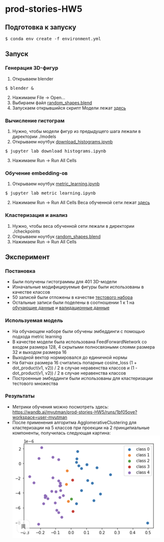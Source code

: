 # prod-stories-HW5
## Подготовка к запуску
<pre>$ conda env create -f environment.yml</pre>
## Запуск
### Генерация 3D-фигур
1. Открываем blender
<pre>$ blender &</pre>
2. Нажимаем File -> Open...
3. Выбираем файл <a href="https://github.com/myutman/prod-stories-HW5/blob/master/random_shapes.blend">random_shapes.blend</a>
4. Запускаем открывшийся скрипт
Модели лежат <a href="https://drive.google.com/drive/folders/1heHTSELIvi8OT_Jv-PWU3WYf5cLu2rHv?usp=sharing">здесь</a>
### Вычисление гистограм
1. Нужно, чтобы модели фигур из предыдущего шага лежали в директории ./models
2. Открываем ноутбук <a href="https://github.com/myutman/prod-stories-HW5/blob/master/download_histograms.ipynb">download_histograms.ipynb</a>
<pre>$ jupyter lab download_histograms.ipynb</pre>
3. Нажимаем Run -> Run All Cells
### Обучение embedding-ов
1. Открываем ноутбук <a href="https://github.com/myutman/prod-stories-HW5/blob/master/metric_learning.ipynb">metric_learning.ipynb</a>
<pre>$ jupyter lab metric_learning.ipynb</pre>
2. Нажимаем Run -> Run All Cells
Веса обученной сети лежат <a href="https://drive.google.com/drive/folders/1Ff7NHksSPT1GjlVeavdeSyHAwL9X1sGO?usp=sharing">здесь</a>
### Кластеризация и анализ
1. Нужно, чтобы веса обученной сети лежали в директории ./checkpoints
2. Открываем ноутбук <a href="https://github.com/myutman/prod-stories-HW5/blob/master/random_shapes.blend">random_shapes.blend</a>
3. Нажимаем Run -> Run All Cells
## Эксперимент
### Постановка
* Были получены гистограммы для 401 3D-модели
* Изначальные модифицируемые фигуры были использованы в качестве классов
* 50 записей были отложены в качестве <a href="https://github.com/myutman/prod-stories-HW5/blob/master/dataset/test.tsv">тестового набора</a>
* Остальные записи были поделены в соотношении 1 к 1 на <a href="https://github.com/myutman/prod-stories-HW5/blob/master/dataset/train.tsv">обучающие данные</a> и <a href="https://github.com/myutman/prod-stories-HW5/blob/master/dataset/valid.tsv">валидационные данные</a>
### Используемая модель
* На обучающем наборе были обучены эмбеддинги с помощью подхода metric learning
* В качестве модели была использована FeedForwardNetwork со входом размера 128, 4 скрытыми полносвязными слоями размера 32 и выходом размера 16
* Выходной вектор нормировался до единичной нормы
* На батчах размера 16 считались попарные cosine_loss (1 + dot_product(v1, v2)) / 2 в случае неравенства классов и (1 - dot_product(v1, v2)) / 2 в случае неравенства классов
* Построенные эмбеддинги были использованы для кластеризации тестового множества
### Результаты
* Метрики обучения можно посмотреть здесь: https://wandb.ai/myutman/prod-stories-HW5/runs/1bf05ove?workspace=user-myutman
* После применения алгоритма AgglomerativeClustering для кластеризации на 5 классов при проекции на 2 принципиальные компоненты, получилась следующая картина:
![scatter](https://github.com/myutman/prod-stories-HW5/blob/master/scatter.png)
